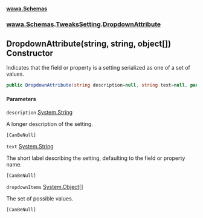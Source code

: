 #### [wawa.Schemas](index.md 'index')
### [wawa.Schemas](wawa.Schemas.md 'wawa.Schemas').[TweaksSetting](TweaksSetting.md 'wawa.Schemas.TweaksSetting').[DropdownAttribute](TweaksSetting.DropdownAttribute.md 'wawa.Schemas.TweaksSetting.DropdownAttribute')

## DropdownAttribute(string, string, object[]) Constructor

Indicates that the field or property is a setting serialized as one of a set of values.

```csharp
public DropdownAttribute(string description=null, string text=null, params object[] dropdownItems);
```
#### Parameters

<a name='wawa.Schemas.TweaksSetting.DropdownAttribute.DropdownAttribute(string,string,object[]).description'></a>

`description` [System.String](https://docs.microsoft.com/en-us/dotnet/api/System.String 'System.String')

A longer description of the setting.<p/>`[CanBeNull]`

<a name='wawa.Schemas.TweaksSetting.DropdownAttribute.DropdownAttribute(string,string,object[]).text'></a>

`text` [System.String](https://docs.microsoft.com/en-us/dotnet/api/System.String 'System.String')

The short label describing the setting, defaulting to the field or property name.<p/>`[CanBeNull]`

<a name='wawa.Schemas.TweaksSetting.DropdownAttribute.DropdownAttribute(string,string,object[]).dropdownItems'></a>

`dropdownItems` [System.Object](https://docs.microsoft.com/en-us/dotnet/api/System.Object 'System.Object')[[]](https://docs.microsoft.com/en-us/dotnet/api/System.Array 'System.Array')

The set of possible values.<p/>`[CanBeNull]`